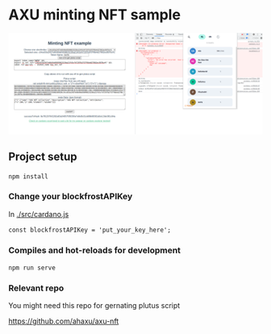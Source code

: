 # AXU minting NFT sample

![Minting NFT via nami wallet](./minting-nft-via-wallet.png "Minting NFT via nami wallet")

## Project setup
```
npm install
```

### Change your blockfrostAPIKey

In [./src/cardano.js](./src/cardano.js#L9)

```
const blockfrostAPIKey = 'put_your_key_here';
```

### Compiles and hot-reloads for development
```
npm run serve
```

### Relevant repo

You might need this repo for gernating plutus script

https://github.com/ahaxu/axu-nft
